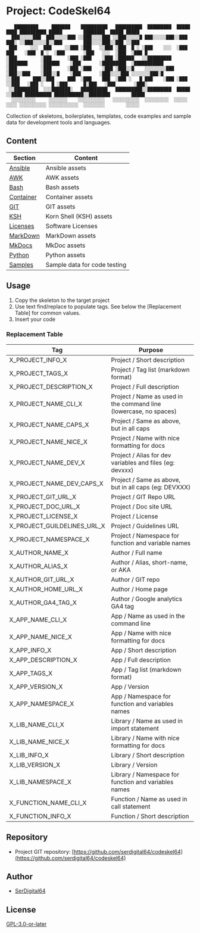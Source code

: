 # Project: CodeSkel64

```text
   █████████     ███████    ██████████   ██████████  █████████  █████   ████ ██████████ █████        ████████  █████ █████
  ███░░░░░███  ███░░░░░███ ░░███░░░░███ ░░███░░░░░█ ███░░░░░███░░███   ███░ ░░███░░░░░█░░███        ███░░░░███░░███ ░░███
 ███     ░░░  ███     ░░███ ░███   ░░███ ░███  █ ░ ░███    ░░░  ░███  ███    ░███  █ ░  ░███       ░███   ░░░  ░███  ░███ █
░███         ░███      ░███ ░███    ░███ ░██████   ░░█████████  ░███████     ░██████    ░███       ░█████████  ░███████████
░███         ░███      ░███ ░███    ░███ ░███░░█    ░░░░░░░░███ ░███░░███    ░███░░█    ░███       ░███░░░░███ ░░░░░░░███░█
░░███     ███░░███     ███  ░███    ███  ░███ ░   █ ███    ░███ ░███ ░░███   ░███ ░   █ ░███      █░███   ░███       ░███░
 ░░█████████  ░░░███████░   ██████████   ██████████░░█████████  █████ ░░████ ██████████ ███████████░░████████        █████
  ░░░░░░░░░     ░░░░░░░    ░░░░░░░░░░   ░░░░░░░░░░  ░░░░░░░░░  ░░░░░   ░░░░ ░░░░░░░░░░ ░░░░░░░░░░░  ░░░░░░░░        ░░░░░
```

Collection of skeletons, boilerplates, templates, code examples and sample data for development tools and languages.

## Content

| Section                | Content                      |
| ---------------------- | ---------------------------- |
| [Ansible](Ansible)     | Ansible assets               |
| [AWK](Awk)             | AWK assets                   |
| [Bash](Bash)           | Bash assets                  |
| [Container](Container) | Container assets             |
| [GIT](GIT)             | GIT assets                   |
| [KSH](KSH)             | Korn Shell (KSH) assets      |
| [Licenses](Licenses)   | Software Licenses            |
| [MarkDown](MarkDown)   | MarkDown assets              |
| [MkDocs](MkDocs)       | MkDoc assets                 |
| [Python](Python)       | Python assets                |
| [Samples](Samples)     | Sample data for code testing |

## Usage

1. Copy the skeleton to the target project
2. Use text find/replace to populate tags. See below the [Replacement Table] for common values.
3. Insert your code

### Replacement Table

| Tag                         | Purpose                                                           |
| --------------------------- | ----------------------------------------------------------------- |
| X_PROJECT_INFO_X            | Project / Short description                                       |
| X_PROJECT_TAGS_X            | Project / Tag list (markdown format)                              |
| X_PROJECT_DESCRIPTION_X     | Project / Full description                                        |
| X_PROJECT_NAME_CLI_X        | Project / Name as used in the command line (lowercase, no spaces) |
| X_PROJECT_NAME_CAPS_X       | Project / Same as above, but in all caps                          |
| X_PROJECT_NAME_NICE_X       | Project / Name with nice formatting for docs                      |
| X_PROJECT_NAME_DEV_X        | Project / Alias for dev variables and files (eg: devxxx)          |
| X_PROJECT_NAME_DEV_CAPS_X   | Project / Same as above, but in all caps (eg: DEVXXX)             |
| X_PROJECT_GIT_URL_X         | Project / GIT Repo URL                                            |
| X_PROJECT_DOC_URL_X         | Project / Doc site URL                                            |
| X_PROJECT_LICENSE_X         | Project / License                                                 |
| X_PROJECT_GUILDELINES_URL_X | Project / Guidelines URL                                          |
| X_PROJECT_NAMESPACE_X       | Project / Namespace for function and variable names               |
| X_AUTHOR_NAME_X             | Author / Full name                                                |
| X_AUTHOR_ALIAS_X            | Author / Alias, short-name, or AKA                                |
| X_AUTHOR_GIT_URL_X          | Author / GIT repo                                                 |
| X_AUTHOR_HOME_URL_X         | Author / Home page                                                |
| X_AUTHOR_GA4_TAG_X          | Author / Google analytics GA4 tag                                 |
| X_APP_NAME_CLI_X            | App / Name as used in the command line                            |
| X_APP_NAME_NICE_X           | App / Name with nice formatting for docs                          |
| X_APP_INFO_X                | App / Short description                                           |
| X_APP_DESCRIPTION_X         | App / Full description                                            |
| X_APP_TAGS_X                | App / Tag list (markdown format)                                  |
| X_APP_VERSION_X             | App / Version                                                     |
| X_APP_NAMESPACE_X           | App / Namespace for function and variables names                  |
| X_LIB_NAME_CLI_X            | Library / Name as used in import statement                        |
| X_LIB_NAME_NICE_X           | Library / Name with nice formatting for docs                      |
| X_LIB_INFO_X                | Library / Short description                                       |
| X_LIB_VERSION_X             | Library / Version                                                 |
| X_LIB_NAMESPACE_X           | Library / Namespace for function and variables names              |
| X_FUNCTION_NAME_CLI_X       | Function / Name as used in call statement                         |
| X_FUNCTION_INFO_X           | Function / Short description                                      |

## Repository

- Project GIT repository: [https://github.com/serdigital64/codeskel64](https://github.com/serdigital64/codeskel64)

## Author

- [SerDigital64](https://serdigital64.github.io/)

## License

[GPL-3.0-or-later](https://www.gnu.org/licenses/gpl-3.0.txt)
